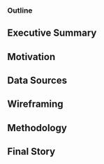 ### Outline

## Executive Summary

## Motivation

## Data Sources

## Wireframing

## Methodology

## Final Story
